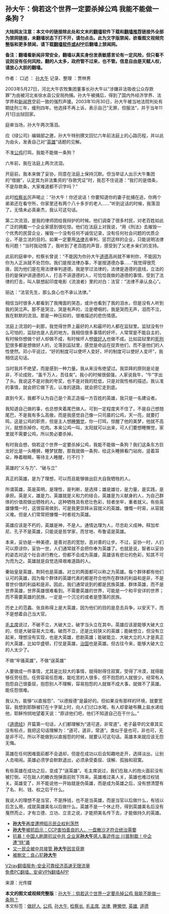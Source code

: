  <h2>孙大午：倘若这个世界一定要杀掉公鸡 我能不能做一条狗？</h2> <p class="notice"><b>大陆网友注意：本文中的链接除此处和文末的<a href="https://github.com/bannedbook/fanqiang" >翻墙</a>软件下载和<a href="https://github.com/killgcd/justmysocks/blob/master/README.md">翻墙推荐</a>链接外全部为禁网链接，未翻墙状态下打不开，请勿点击。此为文字版禁闻，欲看图文视频完整版和更多禁闻，请下载<a href="https://github.com/bannedbook/fanqiang">翻墙软件或APP</a>后翻墙上禁闻网。</p><p>备注：翻墙看新闻非常安全，翻墙以真实身份发表敏感言论有一定风险，但只看不说则没有任何风险，翻的人太多，政府管不过来，也不管。信息自由是天赋人权，请放心大胆的翻墙。</b></p>  <div class="entry"> <p>作者： 口述 ： <a href="https://www.bannedbook.org/bnews/tag/%e5%ad%99%e5%a4%a7%e5%8d%88/" class="st_tag internal_tag" rel="tag" title="标签 孙大午 下的日志">孙大午</a> 记录、整理 ：贾林男</p> <p>2003年5月27日，河北大午农牧集团董事长孙大午以“涉嫌非法吸收公众存款罪”为由被河北省徐水县公安局拘捕。孙大午被捕后，得到了国内外经济学界、法学界和<span class='wp_keywordlink'><a href="https://www.bannedbook.org/forum2/topic805.html" title="新闻与官场的内幕故事：新闻界" target="_blank">新闻界</a></span>空前一致的强烈声援。2003年10月30日，孙大午被当地法院判处有期徒刑三年，缓刑四年。他选择不再上诉，表示自己“无罪，但服法”，并于当年11月1日出狱回家。</p> <p>庭审当场，孙大午两次落泪。</p> <p>应《绿公司》编辑部之邀，孙大午特别撰文回忆六年前法庭上的心路历程，并以此为由头，发表自己对“<a href="https://www.bannedbook.org/bnews/tag/%E8%8B%B1%E9%9B%84/" class="st_tag internal_tag" rel="tag" title="标签 英雄 下的日志">英雄</a>”话题的见解。</p> <p>不准<a href="https://www.bannedbook.org/bnews/tag/%E5%85%AC%E9%B8%A1/" class="st_tag internal_tag" rel="tag" title="标签 公鸡 下的日志">公鸡</a>打鸣，我能不能做一条狗？</p> <p>六年前，我在法庭上两次流泪。</p> <p>开庭前，我本来做了妥协，同意在法庭上保持沉默。但当举证人出示大午集团的“借据”，认定其为非法集资的“存款凭证”时，我忍不住说道：“我打的是借条，不是存款条，大家难道都不识字吗？”</p> <p>此时<a href="https://www.bannedbook.org/bnews/tag/%E6%A3%80%E5%AF%9F%E9%95%BF/" class="st_tag internal_tag" rel="tag" title="标签 检察长 下的日志">检察长</a>厉声喝止：“孙大午！你还说话！你要知道你的妻子批捕在逃，你两个弟弟还在看守所，你家里还有两个八十多岁的老人……”听到这话的时候，我落泪了。无情未必真豪杰，我认可这句话。</p>  <p>第二次流泪，是我的律师团给我辩护的时候。他们调查了很多村民，对老百姓如此广泛的拥戴一个企业家感到很吃惊。他们在法庭上对我说，“用《刑法》去摧毁一个优秀的民营企业，摧毁一个没有任何不诚信记录，没有任何社会问题的优质企业，不是立法的目的。如果一定要用<a href="https://www.bannedbook.org/bnews/tag/%e6%b3%95%e5%be%8b/" class="st_tag internal_tag" rel="tag" title="标签 法律 下的日志">法律</a>去审判、惩罚这样的企业，只能说明法律有问题！”当时我动情了，我听到了老百姓的声音，感受到了父老乡亲们的支持。</p> <p>此前的庭审中，检察长曾说：“不能因为你孙大午<a href="https://www.bannedbook.org/bnews/tag/%e9%81%93%e5%be%b7/" class="st_tag internal_tag" rel="tag" title="标签 道德 下的日志">道德</a>高尚就不审判你，不能因为你为人正派就不处罚你。我们是按法律办事，不是按道德办事……”我觉得很荒唐，因为他们是在用法律审判道德。我是学过法律的，法律是道德的底线，立法的目的是保护讲道德的人，打击不讲道德的人，可恰恰我做的道德的事情，受到了法律的打击，叫人联想起印度电影《流浪者》里的对白：法官：“法律不承认良心”。</p> <p>丽达：“法官先生，那么良心也不承认法律。”</p> <p>相信当时很多人都看到了我掩面的哭态，或许也看到了我的泪水，但是没有人听到我的哭泣声。那不是哭泣，哭是有声的，泣是哽咽的，我是哭而无声，泪而不泣，我在默默的流泪。那是一种压抑的，很难描述的悲伤情感。</p> <p>法庭上流泪的一刹那，我觉得世界上最好的人和最坏的人都在监狱里。监狱没有什么可怕的，监狱也是人去的地方。我相信很多事情的好坏，人常常是不能自主的，有时候你想做个好人却做不成，有时候坏人想<a href="https://www.bannedbook.org/bnews/tag/%E5%81%9A%E5%A5%BD%E4%BA%BA/" class="st_tag internal_tag" rel="tag" title="标签 做好人 下的日志">做好人</a>也做不成。比如监狱里的<span class='wp_keywordlink'><a href="https://www.bannedbook.org/forum2/topic106.html" title="活摘器官：死刑犯撑不起中国器官移植市场上的蘑菇云" target="_blank">死刑犯</a></span>很多都是想做好人的，沦落到监狱里，感觉是命运在捉弄他们，而不是他们的人性使然。邓小平说过，“好的制度可以使坏人变好，坏的制度可以使好人变坏”，我相信这句话。</p> <p>当时我并不绝望，而是感到一种力量。我从来没有绝望过。我崇拜的原则是论是非，不论成败，“虽千万人，吾往矣”。我小的时候很倔强，人家说我牛，“午”字出了头。我说这不是对我的夸奖，也不是对我的贬低，只是对我性格的描述。我认准的事情，就会把它做下去，认准的道路，就会把它走到底。</p> <p>直到今天，我都不认为自己是个真正造福一方百姓的英雄，我只是一名建设者。</p> <p>我知道自己做的事，也总想夹着尾巴做人。可到一定程度夹不住了，不是自己想翘尾巴，不是我有多么高傲，而是我感觉自己像一只司晨的公鸡，天一亮，就要打鸣，这是公鸡的职责，但是主人想<a href="https://www.bannedbook.org/bnews/tag/%E7%9D%A1%E6%87%92%E8%A7%89/" class="st_tag internal_tag" rel="tag" title="标签 睡懒觉 下的日志">睡懒觉</a>，你一打鸣，惊醒了他的美梦，他就不高兴，就想杀掉你，吃肉。本来公鸡一叫，太阳就可以出来，可人们要想睡懒觉，家里就不需要公鸡，所以势必要杀掉。</p>  <p>有时我会想，倘若这个世界一定要杀掉公鸡，我能不能做一条狗？我们这条东方巨龙好比是一头睡狮，睡梦犹酣，那我就做一条狗，给这头睡狮看门站岗，竖着耳朵，睁着眼睛，等待主人睡醒，行不行？</p> <p>英雄的“义与力”、“破与立”</p> <p>真正的英雄，是为了理想，可以而且能够做出巨大自我牺牲的人。</p> <p>所谓英雄，英是英明，是理性，是判断，是选择；雄是雄壮，是力量，是实践，是承担。英是义，雄是力。英雄就是义和力的结合。英雄是为义献身的人，为自己群体的价值观做出牺牲的人。这种牺牲具有悲壮色彩，轻者坐牢，重者就义。有些英雄慷慨一时，这很容易做到，可是我更崇拜从容就义的英雄。慷慨一时易，从容就义难。但是人们常常把慷慨一时者视为英雄。</p> <p>英雄应该是不朽的，英雄是神，不是人。通情达理为人，尽忠赴义成神。释加牟尼、孔子不是英雄，只能说是哲学家，而甘地、布鲁诺是英雄。</p> <p>本来，妥协是一种美德，是善对恶的宽恕，恶对善的让步。不过，妥协一时，人们可以原谅你，妥协一世，人们通常就不会把你奉为英雄了。也就是说，智者以妥协的姿态对这个社会进行教化，但都不会成为英雄，英雄该有悲壮的色彩，知其不可为而为之。英雄就是自觉选择艰难道路的人。</p> <p>秦始皇是英雄，荆轲也是英雄。对立的两面都可以称之为英雄。每个群体都有他们认可的英雄，因为每个群体的英雄代表的都是符合他所在群体的利益和是非，不是普世价值的利益和是非。因此，我们通常说到的都是民族英雄、群体英雄，而不是世界英雄，世界英雄很难看到。不需要英雄的世界，可能是一个和平安详的世界；而不需要英雄的民族，一定是一个沉沦的或者是堕落的民族。</p> <p>历史上的范蠡、张良称得上是大英雄，因为他们的目的是息去兵争，以安天下，而不是想着自己当大官。</p>  <p><a href="https://www.bannedbook.org/bnews/tag/%e6%af%9b%e4%b8%bb%e5%b8%ad/" class="st_tag internal_tag" rel="tag" title="标签 毛主席 下的日志">毛主席</a>说过，不破不立，大破大立，破字当头立在其中。英雄应该是能够大破大立的，但是大破容易大立难。破而不立，还是比较狭义的英雄；能破想立，但没有立起来，理想没有实现，也是大英雄，悲剧英雄；能破能立、大破大立的人才是真正的大英雄，比如华盛顿，打仗是英雄，<span class='wp_keywordlink'><a href="https://www.bannedbook.org/forum24/topic8925.html" title="《治国大道》" target="_blank">治国</a></span>也是英雄。但古往今来，能够大破大立的人太少了。</p> <p>不做“牢骚英雄”，不做“逞英雄”</p> <p>人要做成一件事情，尤其是比较大的事情，就得耐得住寂寞，受得了冷漠，就得能够任劳任怨。任劳容易任怨难，能吃苦的人很多，但不抱怨的人就很少。经常有人抱怨自己很委屈，抱怨别人不理解，容易抱怨的人就做不成大事，就做不了英雄。能任怨很难。</p> <p>我认为，能够“以直报怨”、“以德报德”是最好的。但如果没有那样的环境，就要宽容。我想到耶酥被钉在十字架上时，向人们讨口水喝，有人却拿破布蘸上盐水递给他，耶稣怜悯地望着天说：“原谅他们吧，他们不知道自己在干什么。”</p> <p>《<span class='wp_keywordlink'><a href="https://www.bannedbook.org/forum24/topic4832.html" title="《道德经》" target="_blank">道德经</a></span>》开篇第一句话，人们都理解为“道可道，非常道”，老子最早的文章其实没有标点，我把这句话理解为：“道可，道非，常道”。类似于是也可，非也可，无是非不可。所以不能做到以直报怨的时候，就要认可这句话。英雄本来就应该无怨无悔。</p> <p>英雄在任何困难面前都不会退却，但是在成功以后会知趣地走开，选择淡出，让别人去喧闹。英雄必须学会默默退出，必须承受委屈、误解、孤独和寂寞。</p> <p>有些英雄在成功之后，变成了“逞英雄”。毛主席说过，我们在敌人的炮火面前没有被打倒，可在敌人的糖衣炮弹面前败下阵来。英雄难过美人关，英雄也难过权钱关。英雄变了，并不能说他一开始就是伪英雄，而是成为英雄之后，没有想清楚有了名、利、钱、权之后干什么。</p> <p>我说人的理想不是当官，不是挣钱，也不是当英雄，而是当官以后做什么，有钱以后怎么用，成就英雄美名以后做什么。英雄不是一个休止符，得到英雄美名后没有戛然而止，才有立德、立功、立言之说，才能把美名传下去，才能做持久的英雄。</p>  <ul class='op-related-articles' title='相关阅读'> <li><a href='https://www.bannedbook.org/bnews/renquan/20201114/1431079.html' target='_blank'><b>孙大午</b>再度遭押昭示民企权利荡然</a></li> <li><a href='https://www.bannedbook.org/bnews/bannedvideo/20201114/1431057.html' target='_blank'><b>孙大午</b>被抓启示：CCP害怕善良的人，一盘散沙才符合统治需要</a></li> <li><a href='https://www.bannedbook.org/bnews/cnnews/20201114/1431031.html' target='_blank'>抗暴！中国人刷屏抗议中共 企业家<b>孙大午</b>感人事迹传出 川普制裁！中企遭“特”袭</a></li> <li><a href='https://www.bannedbook.org/bnews/bannedvideo/20201114/1430949.html' target='_blank'>又一民企被中共接管 <b>孙大午</b>因言获罪</a></li> <li><a href='https://www.bannedbook.org/bnews/comments/20201114/1430870.html' target='_blank'>被删文：良心犯<b>孙大午</b></a></li> </ul> <p class="texttj"> <a href="https://www.bannedbook.org/forum23/topic22702.html" target="_blank">V2ray翻墙服务-安全可靠经济高速无限流量</a><br/> <a href="https://github.com/bannedbook/fanqiang/wiki/%E7%A6%81%E9%97%BB%E7%BD%91%E5%AE%89%E5%8D%93%E7%BF%BB%E5%A2%99%E6%96%B0%E9%97%BBAPP" target="_blank">免费PC翻墙、安卓VPN翻墙APP</a></p><p> 来源：光传媒 </p><a name='sharetosocial'></a>       <div><b>本文的图文或视频完整版</b>：<a href='https://www.bannedbook.org/bnews/comments/20201115/1431312.html'>孙大午：倘若这个世界一定要杀掉公鸡 我能不能做一条狗？</a></div>  </div><!--END ENTRY--> <div class="postfooter"> <div>本文标签：<a href="https://www.bannedbook.org/bnews/tag/%E5%81%9A%E5%A5%BD%E4%BA%BA/" rel="tag">做好人</a>, <a href="https://www.bannedbook.org/bnews/tag/%E5%85%AC%E9%B8%A1/" rel="tag">公鸡</a>, <a href="https://www.bannedbook.org/bnews/tag/%e5%ad%99%e5%a4%a7%e5%8d%88/" rel="tag">孙大午</a>, <a href="https://www.bannedbook.org/bnews/tag/%E6%A3%80%E5%AF%9F%E9%95%BF/" rel="tag">检察长</a>, <a href="https://www.bannedbook.org/bnews/tag/%e6%af%9b%e4%b8%bb%e5%b8%ad/" rel="tag">毛主席</a>, <a href="https://www.bannedbook.org/bnews/tag/%e6%b3%95%e5%be%8b/" rel="tag">法律</a>, <a href="https://www.bannedbook.org/bnews/tag/%E7%9D%A1%E6%87%92%E8%A7%89/" rel="tag">睡懒觉</a>, <a href="https://www.bannedbook.org/bnews/tag/%E8%8B%B1%E9%9B%84/" rel="tag">英雄</a>, <a href="https://www.bannedbook.org/bnews/tag/%e9%81%93%e5%be%b7/" rel="tag">道德</a></div>  </div><!--END POSTFOOTER--> 